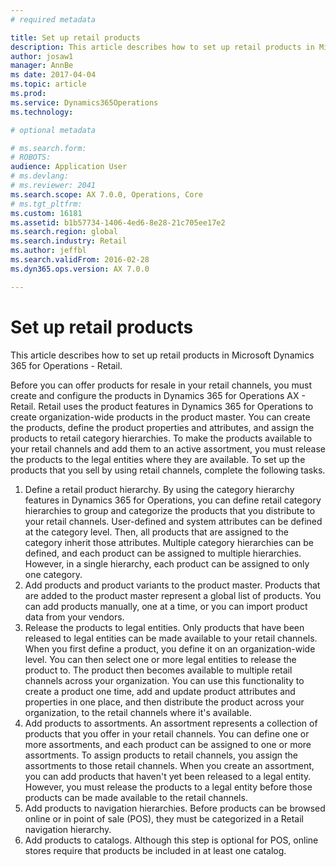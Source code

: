 ```yaml
---
# required metadata

title: Set up retail products
description: This article describes how to set up retail products in Microsoft Dynamics 365 for Operations - Retail.
author: josaw1
manager: AnnBe
ms date: 2017-04-04
ms.topic: article
ms.prod: 
ms.service: Dynamics365Operations
ms.technology: 

# optional metadata

# ms.search.form: 
# ROBOTS: 
audience: Application User
# ms.devlang: 
# ms.reviewer: 2041
ms.search.scope: AX 7.0.0, Operations, Core
# ms.tgt_pltfrm: 
ms.custom: 16181
ms.assetid: b1b57734-1406-4ed6-8e28-21c705ee17e2
ms.search.region: global
ms.search.industry: Retail
ms.author: jeffbl
ms.search.validFrom: 2016-02-28
ms.dyn365.ops.version: AX 7.0.0

---
```


# Set up retail products

This article describes how to set up retail products in Microsoft Dynamics 365 for Operations - Retail.

Before you can offer products for resale in your retail channels, you must create and configure the products in Dynamics 365 for Operations AX - Retail. Retail uses the product features in Dynamics 365 for Operations to create organization-wide products in the product master. You can create the products, define the product properties and attributes, and assign the products to retail category hierarchies. To make the products available to your retail channels and add them to an active assortment, you must release the products to the legal entities where they are available. To set up the products that you sell by using retail channels, complete the following tasks.

1.  Define a retail product hierarchy. By using the category hierarchy features in Dynamics 365 for Operations, you can define retail category hierarchies to group and categorize the products that you distribute to your retail channels. User-defined and system attributes can be defined at the category level. Then, all products that are assigned to the category inherit those attributes. Multiple category hierarchies can be defined, and each product can be assigned to multiple hierarchies. However, in a single hierarchy, each product can be assigned to only one category.
2.  Add products and product variants to the product master. Products that are added to the product master represent a global list of products. You can add products manually, one at a time, or you can import product data from your vendors.
3.  Release the products to legal entities. Only products that have been released to legal entities can be made available to your retail channels. When you first define a product, you define it on an organization-wide level. You can then select one or more legal entities to release the product to. The product then becomes available to multiple retail channels across your organization. You can use this functionality to create a product one time, add and update product attributes and properties in one place, and then distribute the product across your organization, to the retail channels where it's available.
4.  Add products to assortments. An assortment represents a collection of products that you offer in your retail channels. You can define one or more assortments, and each product can be assigned to one or more assortments. To assign products to retail channels, you assign the assortments to those retail channels. When you create an assortment, you can add products that haven't yet been released to a legal entity. However, you must release the products to a legal entity before those products can be made available to the retail channels.
5.  Add products to navigation hierarchies. Before products can be browsed online or in point of sale (POS), they must be categorized in a Retail navigation hierarchy.
6.  Add products to catalogs. Although this step is optional for POS, online stores require that products be included in at least one catalog.


